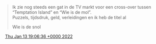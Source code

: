 > Ik zie nog steeds een gat in de TV markt voor een cross\-over tussen “Temptation Island” en “Wie is de mol”\.  
> Puzzels, tijdsdruk, geld, verleidingen en ik heb de titel al  
>   
> Wie is de snol

<img src="../../media/tweet.ico" width="12" /> [Thu Jan 13 19:06:36 +0000 2022](https://twitter.com/DromerDenker/status/1481704248903622656)